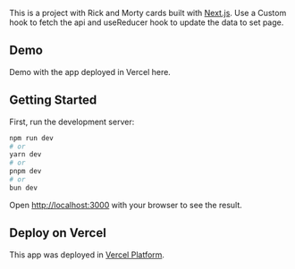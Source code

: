 This is a project with Rick and Morty cards built with [Next.js](https://nextjs.org/). Use a Custom hook to fetch the api and useReducer hook to update the data to set page.

## Demo 
Demo with the app deployed in Vercel here.

## Getting Started

First, run the development server:

```bash
npm run dev
# or
yarn dev
# or
pnpm dev
# or
bun dev
```

Open [http://localhost:3000](http://localhost:3000) with your browser to see the result.


## Deploy on Vercel

This app was deployed in [Vercel Platform](https://vercel.com/new?utm_medium=default-template&filter=next.js&utm_source=create-next-app&utm_campaign=create-next-app-readme).

